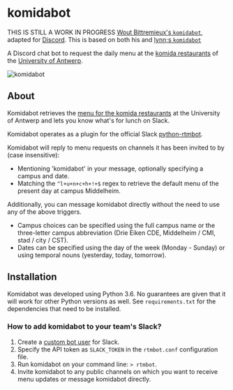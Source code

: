 komidabot
=========
THIS IS STILL A WORK IN PROGRESS
[Wout Bittremieux's `komidabot`](https://github.com/bittremieux/komidabot), adapted for [Discord](https://discordapp.com).
This is based on both his and [lynn;s `komidabot`](https://github.com/lynn/komidabot)

A Discord chat bot to request the daily menu at the [komida restaurants](https://www.uantwerpen.be/en/campus-life/catering/) of the [University of Antwerp](https://www.uantwerpen.be/en/).

![komidabot](komidabot.png)

About
-----

Komidabot retrieves the [menu for the komida restaurants](https://www.uantwerpen.be/nl/campusleven/eten/weekmenu/) at the University of Antwerp and lets you know what's for lunch on Slack.

Komidabot operates as a plugin for the official Slack [python-rtmbot](https://github.com/slackhq/python-rtmbot).

Komidabot will reply to menu requests on channels it has been invited to by (case insensitive):

* Mentioning 'komidabot' in your message, optionally specifying a campus and date.
* Matching the `^l+u+n+c+h+!+$` regex to retrieve the default menu of the present day at campus Middelheim.

Additionally, you can message komidabot directly without the need to use any of the above triggers.

* Campus choices can be specified using the full campus name or the three-letter campus abbreviation (Drie Eiken CDE, Middelheim / CMI, stad / city / CST).
* Dates can be specified using the day of the week (Monday - Sunday) or using temporal nouns (yesterday, today, tomorrow).

Installation
------------

Komidabot was developed using Python 3.6. No guarantees are given that it will work for other Python versions as well. See `requirements.txt` for the dependencies that need to be installed.

### How to add komidabot to your team's Slack?

1. Create a [custom bot user](https://api.slack.com/bot-users#custom_bot_users) for Slack.
2. Specify the API token as `SLACK_TOKEN` in the `rtmbot.conf` configuration file.
3. Run komidabot on your command line: `> rtmbot`.
4. Invite komidabot to any public channels on which you want to receive menu updates or message komidabot directly.
